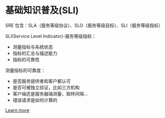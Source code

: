 # 基础知识普及(SLI)

SRE 包含：SLA（服务等级协议）、SLO（服务等级目标）、SLI（服务等级指标）

SLI(Service Level Indicator)-服务等级指标：
* 测量指标与系统状态
* 指标的汇总与描述能力
* 指标的可靠性

测量指标的可靠度：
* 是否服务提供者和客户都认可
* 是否可被独立验证，比如三方机构
* 客户端还是服务器端测量，取样间隔...
* 错误请求是如何计算的

<!-- Footer -->

[Learn more](https://xie.infoq.cn/article/eda3b32806bc800173793118e)
